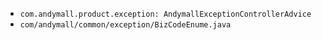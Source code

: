 - `com.andymall.product.exception: AndymallExceptionControllerAdvice`
- `com/andymall/common/exception/BizCodeEnume.java`